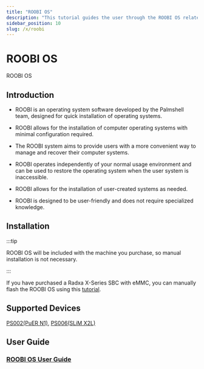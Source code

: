 ```yaml
---
title: "ROOBI OS"
description: "This tutorial guides the user through the ROOBI OS related software features of the Radxa X series."
sidebar_position: 10
slug: /x/roobi
---
```


# ROOBI OS

ROOBI OS

## Introduction

- ROOBI is an operating system software developed by the Palmshell team, designed for quick installation of operating systems.

- ROOBI allows for the installation of computer operating systems with minimal configuration required.

- The ROOBI system aims to provide users with a more convenient way to manage and recover their computer systems.

- ROOBI operates independently of your normal usage environment and can be used to restore the operating system when the user system is inaccessible.

- ROOBI allows for the installation of user-created systems as needed.

- ROOBI is designed to be user-friendly and does not require specialized knowledge.

## Installation

:::tip

ROOBI OS will be included with the machine you purchase, so manual installation is not necessary.

:::

If you have purchased a Radxa X-Series SBC with eMMC, you can manually flash the ROOBI OS using this [tutorial](/x/roobi/install-roobi).

## Supported Devices

[PS002(PuER N1)](https://palmshell.io/puer-n1), [PS006(SLiM X2L)](https://palmshell.io/slim-x2l)

## User Guide

### [ROOBI OS User Guide](https://palmshell.feishu.cn/wiki/NVJmwuCpsikcREkV3OfcWGbnnLd)

<!-- <DocCardList /> -->
